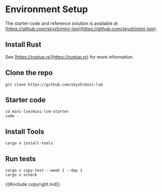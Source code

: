 # Environment Setup

The starter code and reference solution is available at [https://github.com/skyzh/mini-lsm](https://github.com/skyzh/mini-lsm).

## Install Rust

See [https://rustup.rs](https://rustup.rs) for more information.

## Clone the repo

```
git clone https://github.com/skyzh/mini-lsm
```

## Starter code

```
cd mini-lsm/mini-lsm-starter
code .
```

## Install Tools

```
cargo x install-tools
```

## Run tests

```
cargo x copy-test --week 1 --day 1
cargo x scheck
```

{{#include copyright.md}}
